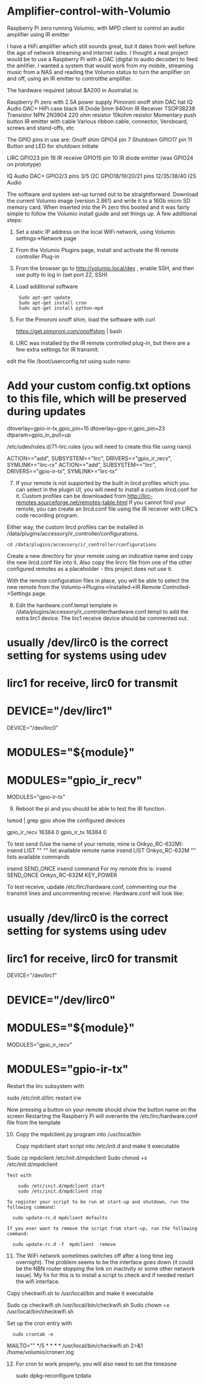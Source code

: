 # Amplifier-control-with-Volumio
Raspberry Pi zero running Volumio, with MPD client to control an audio amplifier using IR emitter

I have a HiFi amplifier which still sounds great, but it dates from well before the age of network streaming and internet radio. I thought a neat project would be to use a Raspberry Pi with a DAC (digital to audio decoder) to feed the amlifier. I wanted a system that would work from my mobile, streaming music from a NAS and reading the Volumio status to  turn the amplifier on and off, using an IR emitter to controlthe amplifier.

The hardware required (about $A200 in Australia) is:
  
Raspberry Pi zero with 2.5A power supply
Pimoroni onoff shim
DAC hat 	IQ Audio DAC+
HiPi case black
IR Diode 	5mm 940nm
IR Receiver	TSOP38238
Transistor	NPN 2N3904
220 ohm resistor
10kohm resistor
Momentary push button
IR emitter with cable
Various ribbon cable, connector, Veroboard, screws and stand-offs, etc
  
The GPIO pins in use are:
Onoff shim
   GPIO4	pin 7		Shutdown
   GPIO17	pin 11		Button and LED for shutdown initiate

LIRC
   GPIO23	pin 16		IR receive
   GPIO15	pin 10		IR diode emitter (was GPIO24 on prototype)

IQ Audio DAC+
   GPIO2/3	pins 3/5	I2C
   GPIO18/19/20/21	pins 12/35/38/40	I2S Audio

The software and system set-up turned out to be straightforward. Download the current Volumio image (version 2.861) and write it to a 16Gb micro SD memory card. When inserted into the Pi zero this booted and it was fairly simple to follow the Volumio install guide and set things up. A few additional steps:
1. Set a static IP address on the local WiFi network, using Volumio settings->Network page
2. From the Volumio Plugins page, install and activate the IR remote controller Plug-in
3. From the browser go to http://volumio.local/dev , enable SSH, and then use putty to log in (set port 22, SSH)
4. Load additional software

    	Sudo apt-get update
    	Sudo apt-get install cron
    	Sudo apt-get install python-mpd

5. For the Pimoroni onoff shim, load the software with curl

   	https://get.pimoroni.com/onoffshim | bash

6. LIRC was installed by the IR remote controlled plug-in, but there are a few extra settings for IR transmit:
    
edit the file /boot/userconfig.txt using sudo nano:

# Add your custom config.txt options to this file, which will be preserved during updates
dtoverlay=gpio-ir-tx,gpio_pin=15
dtoverlay=gpo-ir,gpio_pin=23
dtparam=gpio_in_pull=up
  
 /etc/udev/rules.d/71-lirc.rules (you will need to create this file using nano)

ACTION=="add", SUBSYSTEM=="lirc", DRIVERS=="gpio_ir_recv", SYMLINK+="lirc-rx"
ACTION=="add", SUBSYSTEM=="lirc", DRIVERS=="gpio-ir-tx", SYMLINK+="lirc-tx"
      
7. If your remote is not supported by the built in lircd profiles which you can select in the plugin UI, you will need to install a custom lircd.conf for it. Custom profiles can be downloaded from http://lirc-remotes.sourceforge.net/remotes-table.html  If you cannot find your remote, you can create an lircd.conf file using the IR receiver with LIRC’s code recording program.

Either way, the custom lircd profiles can be installed in /data/plugins/accessory/ir_controller/configurations. 

	cd /data/plugins/accessory/ir_controller/configurations

Create a new directory for your remote using an indicative name and copy the new lircd.conf file into it. Also copy the lircrc file from one of the other configured remotes as a placeholder - this project does not use it.

With the remote configuration files in place, you will be able to select the new remote from the Volumio->Plugins->Installed->IR Remote Controlled->Settings page.

8. Edit the hardware.conf.templ template in /data/plugins/accessory/ir_controller/hardware.conf.templ to add the extra lirc1 device. The lirc1 receive device should be commented out.

# usually /dev/lirc0 is the correct setting for systems using udev
# lirc1 for receive, lirc0 for transmit
# DEVICE="/dev/lirc1"
DEVICE="/dev/lirc0"
# MODULES="${module}"
# MODULES="gpio_ir_recv"
MODULES="gpio-ir-tx"

9. Reboot the pi and you should be able to test the IR function.

lsmod | grep gpio			show the configured devices

gpio_ir_recv           16384  0
gpio_ir_tx             16384  0

To test send (Use the name of your remote, mine is Onkyo_RC-632M):
irsend LIST "" ""		    	  list available remote name
irsend LIST Onkyo_RC-632M ""	lists available commands
	
irsend SEND_ONCE <DEVICE> <KEY>	    irsend command
For my remote this is:
irsend SEND_ONCE Onkyo_RC-632M KEY_POWER

To test receive, update /etc/lirc/hardware.conf, commenting our the transmit lines and uncommenting receive. Hardware.conf will look like:

# usually /dev/lirc0 is the correct setting for systems using udev
# lirc1 for receive, lirc0 for transmit
DEVICE="/dev/lirc1"
# DEVICE="/dev/lirc0"
# MODULES="${module}"
MODULES="gpio_ir_recv"
# MODULES="gpio-ir-tx"

 Restart the lirc subsystem with

sudo /etc/init.d/lirc restart
irw

Now pressing a button on your remote should show the button name on the screen
Restarting the Raspberry Pi will overwrite the /etc/lirc/hardware.conf file from the template

10. Copy the mpdclient.py program into /usr/local/bin

    Copy mpdclient start script into /etc/init.d and make it executable

Sudo cp mpdclient /etc/init.d/mpdclient
Sudo chmod +x /etc/init.d/mpdclient

    Test with
 
     	sudo /etc/init.d/mpdclient start
    	sudo /etc/init.d/mpdclient stop

    To register your script to be run at start-up and shutdown, run the following command:

      sudo update-rc.d mpdclient defaults 

    If you ever want to remove the script from start-up, run the following command:

      sudo update-rc.d -f  mpdclient  remove 

11. The WiFi network sometimes switches off after a long time (eg overnight). The problem seems to be the interface goes down (it could be the NBN router stopping the link on inactivity or some other network issue). My fix for this is to install a script to check and if needed restart the wifi interface.

Copy checkwifi.sh to /usr/local/bin and make it executable

Sudo cp checkwifi.sh /usr/local/bin/checkwifi.sh
Sudo chown +x /usr/local/bin/checkwifi.sh

Set up the cron entry with

      sudo crontab -e
        
MAILTO=""
*/5 * * * * /usr/local/bin/checkwifi.sh 2>&1 /home/volumio/cronerr.log
      
12. For cron to work properly, you will also need to set the timezone

	sudo dpkg-reconfigure tzdata


